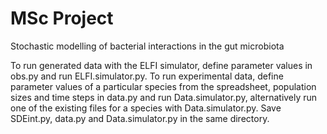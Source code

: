 # MSc Project 
Stochastic modelling of bacterial interactions in the gut microbiota

To run generated data with the ELFI simulator, define parameter values in obs.py and run ELFI.simulator.py. To run experimental data, define parameter values of a particular species from the spreadsheet, population sizes and time steps in data.py and run Data.simulator.py, alternatively run one of the existing files for a species with Data.simulator.py. Save SDEint.py, data.py and Data.simulator.py in the same directory.

